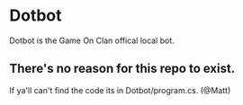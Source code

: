 # Dotbot

Dotbot is the Game On Clan offical local bot.

## There's no reason for this repo to exist.

If ya'll can't find the code its in Dotbot/program.cs. (@Matt)